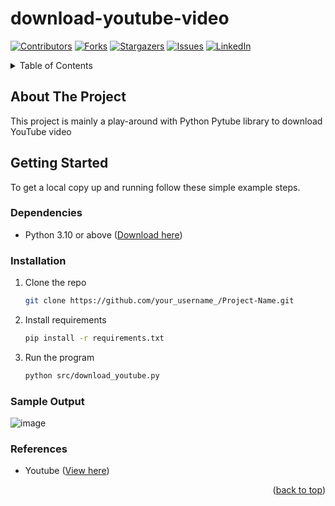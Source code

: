 <div id="top"></div>

# download-youtube-video
<!-- PROJECT SHIELDS -->
<!--
*** I'm using markdown "reference style" links for readability.
*** Reference links are enclosed in brackets [ ] instead of parentheses ( ).
*** See the bottom of this document for the declaration of the reference variables
*** for contributors-url, forks-url, etc. This is an optional, concise syntax you may use.
*** https://www.markdownguide.org/basic-syntax/#reference-style-links
-->
[![Contributors][contributors-shield]][contributors-url]
[![Forks][forks-shield]][forks-url]
[![Stargazers][stars-shield]][stars-url]
[![Issues][issues-shield]][issues-url]
[![LinkedIn][linkedin-shield]][linkedin-url]

<!-- TABLE OF CONTENTS -->
<details>
  <summary>Table of Contents</summary>
  <ol>
    <li>
      <a href="#about-the-project">About The Project</a>
    </li>
    <li>
      <a href="#getting-started">Getting Started</a>
      <ul>
        <li><a href="#dependencies">Dependencies</a></li>
        <li><a href="#installation">Installation</a></li>
        <li><a href="#sample-output">Sample Output</a></li>
      </ul>
    </li>
    <li>
      <a href="#references">References</a>
    </li>
  </ol>
</details>

<!-- ABOUT THE PROJECT -->
## About The Project

This project is mainly a play-around with Python Pytube library to download YouTube video

<!-- GETTING STARTED -->
## Getting Started

To get a local copy up and running follow these simple example steps.

### Dependencies

* Python 3.10 or above (<a href="https://www.python.org/downloads/" target="_blank" rel="noopener noreferrer">Download here</a>)

### Installation

1. Clone the repo
   ```sh
   git clone https://github.com/your_username_/Project-Name.git
   ```
2. Install requirements
   ```sh
   pip install -r requirements.txt
   ```
3. Run the program
   ```sh
   python src/download_youtube.py
   ```
   
### Sample Output
![image](https://user-images.githubusercontent.com/53973672/164883669-24b0fa24-95b6-4fe3-8663-e8651042b413.png)

   
### References
* Youtube (<a href="https://www.youtube.com/watch?v=NtzDjNhPZgU" target="_blank" rel="noopener noreferrer">View here</a>)

<p align="right">(<a href="#top">back to top</a>)</p>


<!-- MARKDOWN LINKS & IMAGES -->
<!-- https://www.markdownguide.org/basic-syntax/#reference-style-links -->
[contributors-shield]: https://img.shields.io/github/contributors/JamesOZJLOL/download-youtube-video.svg?style=for-the-badge
[contributors-url]: https://github.com/JamesOZJLOL/download-youtube-video/graphs/contributors
[forks-shield]: https://img.shields.io/github/forks/JamesOZJLOL/download-youtube-video.svg?style=for-the-badge
[forks-url]: https://github.com/JamesOZJLOL/download-youtube-video/network/members
[stars-shield]: https://img.shields.io/github/stars/JamesOZJLOL/download-youtube-video.svg?style=for-the-badge
[stars-url]: https://github.com/JamesOZJLOL/download-youtube-video/stargazers
[issues-shield]: https://img.shields.io/github/issues/JamesOZJLOL/download-youtube-video.svg?style=for-the-badge
[issues-url]: https://github.com/JamesOZJLOL/download-youtube-video/issues
[linkedin-shield]: https://img.shields.io/badge/-LinkedIn-black.svg?style=for-the-badge&logo=linkedin&colorB=555
[linkedin-url]: https://www.linkedin.com/in/ong-zi-jing/
